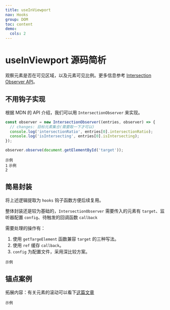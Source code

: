 ```yaml
---
title: useInViewport
nav: Hooks
group: DOM
toc: content
demo:
  cols: 2
---
```


# useInViewport 源码简析

观察元素是否在可见区域，以及元素可见比例。更多信息参考 [Intersection Observer API](https://developer.mozilla.org/zh-CN/docs/Web/API/Intersection_Observer_API)。

## 不用钩子实现

根据 MDN 的 API 介绍，我们可以用 `IntersectionObserver` 来实现。

```ts
const observer = new IntersectionObserver((entries, observer) => {
  // changes: 目标元素集合(需要取一下才可以)
  console.log('intersectionRatio', entries[0].intersectionRatio);
  console.log('isIntersecting', entries[0].isIntersecting);
});

observer.observe(document.getElementById('target'));
```

<code src="./demo/demo1.tsx" description="监听元素是否在可见区域内">示例 1</code>
<code src="./demo/demo2.tsx" description="传入 `options.threshold`, 可以控制在可见区域达到该比例时触发 `ratio` 更新。
`options.root` 可以控制相对父级元素，在这个例子中，不会相对浏览器视窗变化。">示例 2</code>

## 简易封装

将上述逻辑提取为 `hooks` 钩子函数方便后续复用。

整体封装还是较为基础的，`IntersectionObserver` 需要传入的元素有 `target`、监听器配置 `config`、待触发的回调函数 `callback`

需要处理的操作有：

1. 使用 `getTargeElement` 函数兼容 `target` 的三种写法。
2. 使用 `ref` 缓存 `callback`。
3. `config` 为配置文件，采用深比较方案。

<code src="./demo/demo3.tsx" description="监听元素是否在可见区域内">示例</code>

## 锚点案例

拓展内容：有关元素的滚动可以看下[这篇文章](https://zh.javascript.info/size-and-scroll)

<code src="./demo/demo4.tsx" description="监听锚定">示例</code>
